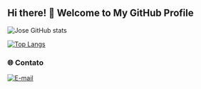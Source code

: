 ## Hi there! 👋 Welcome to My GitHub Profile

![Jose GitHub stats](https://github-readme-stats.vercel.app/api?username=JoseRodrigues-neto&show_icons=true&theme=radical)

[![Top Langs](https://github-readme-stats.vercel.app/api/top-langs/?username=JoseRodrigues-neto&layout=compact&theme=radical)](https://github.com/anuraghazra/github-readme-stats)

<!-- **JoseRodrigues-neto/JoseRodrigues-neto** é um repositório ✨ _especial_ ✨ porque README.md(este arquivo) aparece no seu perfil do GitHub. Aqui estão algumas ideias para você começar: - 🔭 Atualmente estou trabalhando em ... - 🌱 Atualmente estou aprendendo ... - 👯 Estou procurando colaborar em ... - 🤔 Estou procurando ajuda com ... - 💬 Pergunte-me sobre ... - 📫 Como entrar em contato comigo: ... - 😄 Pronomes: ... - ⚡ Curiosidade: ... -->

### 🌐 Contato
[![E-mail](https://img.shields.io/badge/Email-D14836?style=for-the-badge&logo=gmail&logoColor=white)](mailto:joserodrigues15ne@gmail.com)
 
